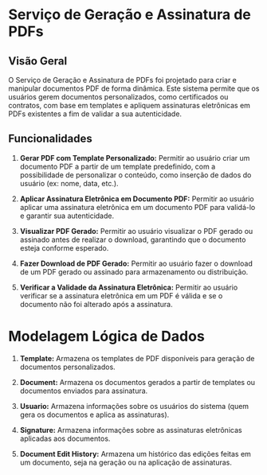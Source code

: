# Serviço de Geração e Assinatura de PDFs

## Visão Geral
O Serviço de Geração e Assinatura de PDFs foi projetado para criar e manipular documentos PDF de forma dinâmica. Este sistema permite que os usuários gerem documentos personalizados, como certificados ou contratos, com base em templates e apliquem assinaturas eletrônicas em PDFs existentes a fim de validar a sua autenticidade.

## Funcionalidades

1. **Gerar PDF com Template Personalizado:** Permitir ao usuário criar um documento PDF a partir de um template predefinido, com a possibilidade de personalizar o conteúdo, como inserção de dados do usuário (ex: nome, data, etc.).


2. **Aplicar Assinatura Eletrônica em Documento PDF:** Permitir ao usuário aplicar uma assinatura eletrônica em um documento PDF para validá-lo e garantir sua autenticidade.


3. **Visualizar PDF Gerado:** Permitir ao usuário visualizar o PDF gerado ou assinado antes de realizar o download, garantindo que o documento esteja conforme esperado.


4. **Fazer Download de PDF Gerado:** Permitir ao usuário fazer o download de um PDF gerado ou assinado para armazenamento ou distribuição.


5. **Verificar a Validade da Assinatura Eletrônica:** Permitir ao usuário verificar se a assinatura eletrônica em um PDF é válida e se o documento não foi alterado após a assinatura.

# Modelagem Lógica de Dados

1. **Template:** Armazena os templates de PDF disponíveis para geração de documentos personalizados.


2. **Document:** Armazena os documentos gerados a partir de templates ou documentos enviados para assinatura.


3. **Usuario:** Armazena informações sobre os usuários do sistema (quem gera os documentos e aplica as assinaturas).


4. **Signature:** Armazena informações sobre as assinaturas eletrônicas aplicadas aos documentos.


5. **Document Edit History:** Armazena um histórico das edições feitas em um documento, seja na geração ou na aplicação de assinaturas.